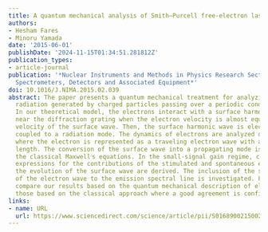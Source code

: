 ```yaml
---
title: A quantum mechanical analysis of Smith–Purcell free-electron lasers
authors:
- Hesham Fares
- Minoru Yamada
date: '2015-06-01'
publishDate: '2024-11-15T01:34:51.281812Z'
publication_types:
- article-journal
publication: '*Nuclear Instruments and Methods in Physics Research Section A: Accelerators,
  Spectrometers, Detectors and Associated Equipment*'
doi: 10.1016/J.NIMA.2015.02.039
abstract: The paper presents a quantum mechanical treatment for analyzing the Smith–Purcell
  radiation generated by charged particles passing over a periodic conducting structure.
  In our theoretical model, the electrons interact with a surface harmonic wave excited
  near the diffraction grating when the electron velocity is almost equal to the phase
  velocity of the surface wave. Then, the surface harmonic wave is electromagnetically
  coupled to a radiation mode. The dynamics of electrons are analyzed quantum mechanically
  where the electron is represented as a traveling electron wave with a finite spreading
  length. The conversion of the surface wave into a propagating mode is analyzed using
  the classical Maxwell׳s equations. In the small-signal gain regime, closed-form
  expressions for the contributions of the stimulated and spontaneous emissions to
  the evolution of the surface wave are derived. The inclusion of the spreading length
  of the electron wave to the emission spectral line is investigated. Finally, we
  compare our results based on the quantum mechanical description of electron and
  those based on the classical approach where a good agreement is confirmed.
links:
- name: URL
  url: https://www.sciencedirect.com/science/article/pii/S0168900215002430?via%3Dihub
---
```


